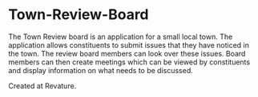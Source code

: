# Town-Review-Board

The Town Review board is an application for a small local town. The application allows constituents to submit issues that they have noticed in the town. The review board members can look over these issues. Board members can then create meetings which can be viewed by constituents and display information on what needs to be discussed.

Created at Revature.

